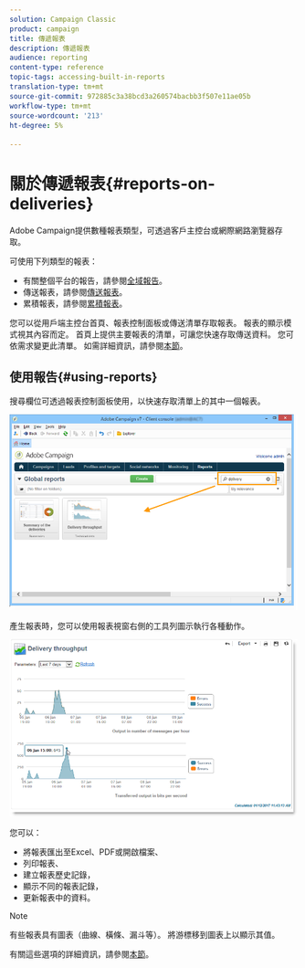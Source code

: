 ```yaml
---
solution: Campaign Classic
product: campaign
title: 傳遞報表
description: 傳遞報表
audience: reporting
content-type: reference
topic-tags: accessing-built-in-reports
translation-type: tm+mt
source-git-commit: 972885c3a38bcd3a260574bacbb3f507e11ae05b
workflow-type: tm+mt
source-wordcount: '213'
ht-degree: 5%

---
```



# 關於傳遞報表{#reports-on-deliveries}

Adobe Campaign提供數種報表類型，可透過客戶主控台或網際網路瀏覽器存取。

可使用下列類型的報表：

* 有關整個平台的報告，請參閱[全域報告](../../reporting/using/global-reports.md)。
* 傳送報表，請參閱[傳送報表](../../reporting/using/delivery-reports.md)。
* 累積報表，請參閱[累積報表](../../reporting/using/cumulative-reports.md)。

您可以從用戶端主控台首頁、報表控制面板或傳送清單存取報表。 報表的顯示模式視其內容而定。 首頁上提供主要報表的清單，可讓您快速存取傳送資料。 您可依需求變更此清單。 如需詳細資訊，請參閱[本節](../../reporting/using/about-reports-creation-in-campaign.md)。

## 使用報告{#using-reports}

搜尋欄位可透過報表控制面板使用，以快速存取清單上的其中一個報表。

![](assets/s_ncs_user_report_searchfield.png)

產生報表時，您可以使用報表視窗右側的工具列圖示執行各種動作。

![](assets/s_ncs_user_report_toolbar.png)

您可以：

* 將報表匯出至Excel、PDF或開啟檔案、
* 列印報表、
* 建立報表歷史記錄，
* 顯示不同的報表記錄，
* 更新報表中的資料。

>[!NOTE]
>
>有些報表具有圖表（曲線、橫條、漏斗等）。 將游標移到圖表上以顯示其值。

有關這些選項的詳細資訊，請參閱[本節](../../reporting/using/about-adobe-campaign-reporting-tools.md)。
